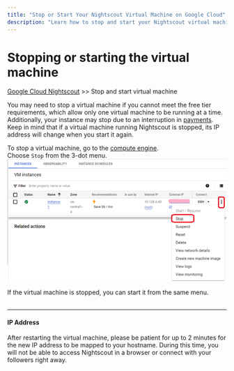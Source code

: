 ```yaml
---
title: "Stop or Start Your Nightscout Virtual Machine on Google Cloud"
description: "Learn how to stop and start your Nightscout virtual machine on Google Cloud. Important considerations include IP address changes and free tier limitations."
---
```


# Stopping or starting the virtual machine  
[Google Cloud Nightscout](./GoogleCloud.md) >> Stop and start virtual machine  
  
You may need to stop a virtual machine if you cannot meet the free tier requirements, which allow only one virtual machine to be running at a time.  
Additionally, your instance may stop due to an interruption in [payments](./NS_FreeTier.md).    
Keep in mind that if a virtual machine running Nightscout is stopped, its IP address will change when you start it again.  
  
To stop a virtual machine, go to the [compute engine](./ComputeEngine.md).  
Choose `Stop` from the 3-dot menu.  
![](./images/StopVirtualMachine.png)  

If the virtual machine is stopped, you can start it from the same menu.  
<br/>  
  
---  
  
#### **IP Address**  
After restarting the virtual machine, please be patient for up to 2 minutes for the new IP address to be mapped to your hostname. During this time, you will not be able to access Nightscout in a browser or connect with your followers right away.   
  
